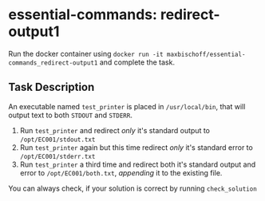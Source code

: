 # essential-commands: redirect-output1

Run the docker container using `docker run -it maxbischoff/essential-commands_redirect-output1` and complete the task.

## Task Description
An executable named `test_printer` is placed in `/usr/local/bin`, that will output text to both `STDOUT` and `STDERR`.

1. Run `test_printer` and redirect *only* it's standard output to `/opt/EC001/stdout.txt`
2. Run `test_printer` again but this time redirect *only* it's standard error to `/opt/EC001/stderr.txt`
3. Run `test_printer` a third time and redirect both it's standard output and error to `/opt/EC001/both.txt`, *appending* it to the existing file.

You can always check, if your solution is correct by running `check_solution`
